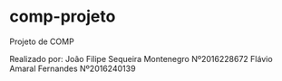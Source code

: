 # comp-projeto
Projeto de COMP

Realizado por:
João Filipe Sequeira Montenegro Nº2016228672
Flávio Amaral Fernandes Nº2016240139
